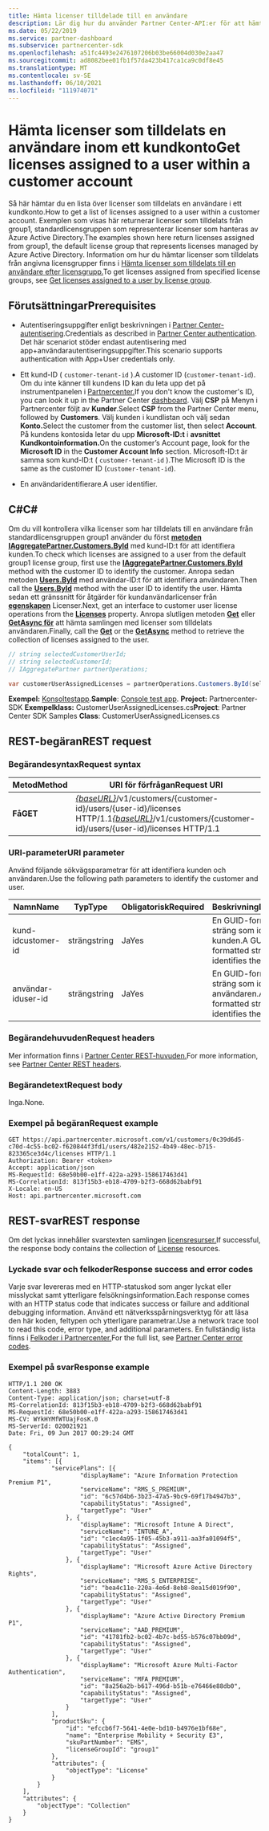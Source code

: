 ```yaml
---
title: Hämta licenser tilldelade till en användare
description: Lär dig hur du använder Partner Center-API:er för att hämta en lista över licenser som tilldelats till en användare i ett kundkonto.
ms.date: 05/22/2019
ms.service: partner-dashboard
ms.subservice: partnercenter-sdk
ms.openlocfilehash: a51fc4493e2476107206b03be66004d030e2aa47
ms.sourcegitcommit: ad8082bee01fb1f57da423b417ca1ca9c0df8e45
ms.translationtype: MT
ms.contentlocale: sv-SE
ms.lasthandoff: 06/10/2021
ms.locfileid: "111974071"
---
```

# <a name="get-licenses-assigned-to-a-user-within-a-customer-account"></a><span data-ttu-id="c36e1-103">Hämta licenser som tilldelats en användare inom ett kundkonto</span><span class="sxs-lookup"><span data-stu-id="c36e1-103">Get licenses assigned to a user within a customer account</span></span>

<span data-ttu-id="c36e1-104">Så här hämtar du en lista över licenser som tilldelats en användare i ett kundkonto.</span><span class="sxs-lookup"><span data-stu-id="c36e1-104">How to get a list of licenses assigned to a user within a customer account.</span></span> <span data-ttu-id="c36e1-105">Exemplen som visas här returnerar licenser som tilldelats från group1, standardlicensgruppen som representerar licenser som hanteras av Azure Active Directory.</span><span class="sxs-lookup"><span data-stu-id="c36e1-105">The examples shown here return licenses assigned from group1, the default license group that represents licenses managed by Azure Active Directory.</span></span> <span data-ttu-id="c36e1-106">Information om hur du hämtar licenser som tilldelats från angivna licensgrupper finns i [Hämta licenser som tilldelats till en användare efter licensgrupp.](get-licenses-assigned-to-a-user-by-license-group.md)</span><span class="sxs-lookup"><span data-stu-id="c36e1-106">To get licenses assigned from specified license groups, see [Get licenses assigned to a user by license group](get-licenses-assigned-to-a-user-by-license-group.md).</span></span>

## <a name="prerequisites"></a><span data-ttu-id="c36e1-107">Förutsättningar</span><span class="sxs-lookup"><span data-stu-id="c36e1-107">Prerequisites</span></span>

- <span data-ttu-id="c36e1-108">Autentiseringsuppgifter enligt beskrivningen i [Partner Center-autentisering](partner-center-authentication.md).</span><span class="sxs-lookup"><span data-stu-id="c36e1-108">Credentials as described in [Partner Center authentication](partner-center-authentication.md).</span></span> <span data-ttu-id="c36e1-109">Det här scenariot stöder endast autentisering med app+användarautentiseringsuppgifter.</span><span class="sxs-lookup"><span data-stu-id="c36e1-109">This scenario supports authentication with App+User credentials only.</span></span>

- <span data-ttu-id="c36e1-110">Ett kund-ID ( `customer-tenant-id` ).</span><span class="sxs-lookup"><span data-stu-id="c36e1-110">A customer ID (`customer-tenant-id`).</span></span> <span data-ttu-id="c36e1-111">Om du inte känner till kundens ID kan du leta upp det på instrumentpanelen i [Partnercenter.](https://partner.microsoft.com/dashboard)</span><span class="sxs-lookup"><span data-stu-id="c36e1-111">If you don't know the customer's ID, you can look it up in the Partner Center [dashboard](https://partner.microsoft.com/dashboard).</span></span> <span data-ttu-id="c36e1-112">Välj **CSP** på Menyn i Partnercenter följt av **Kunder**.</span><span class="sxs-lookup"><span data-stu-id="c36e1-112">Select **CSP** from the Partner Center menu, followed by **Customers**.</span></span> <span data-ttu-id="c36e1-113">Välj kunden i kundlistan och välj sedan **Konto.**</span><span class="sxs-lookup"><span data-stu-id="c36e1-113">Select the customer from the customer list, then select **Account**.</span></span> <span data-ttu-id="c36e1-114">På kundens kontosida letar du upp **Microsoft-ID:t** i **avsnittet Kundkontoinformation.**</span><span class="sxs-lookup"><span data-stu-id="c36e1-114">On the customer’s Account page, look for the **Microsoft ID** in the **Customer Account Info** section.</span></span> <span data-ttu-id="c36e1-115">Microsoft-ID:t är samma som kund-ID:t ( `customer-tenant-id` ).</span><span class="sxs-lookup"><span data-stu-id="c36e1-115">The Microsoft ID is the same as the customer ID  (`customer-tenant-id`).</span></span>

- <span data-ttu-id="c36e1-116">En användaridentifierare.</span><span class="sxs-lookup"><span data-stu-id="c36e1-116">A user identifier.</span></span>

## <a name="c"></a><span data-ttu-id="c36e1-117">C\#</span><span class="sxs-lookup"><span data-stu-id="c36e1-117">C\#</span></span>

<span data-ttu-id="c36e1-118">Om du vill kontrollera vilka licenser som har tilldelats till en användare från standardlicensgruppen group1 använder du först [**metoden IAggregatePartner.Customers.ById**](/dotnet/api/microsoft.store.partnercenter.customers.icustomercollection.byid) med kund-ID:t för att identifiera kunden.</span><span class="sxs-lookup"><span data-stu-id="c36e1-118">To check which licenses are assigned to a user from the default group1 license group, first use the [**IAggregatePartner.Customers.ById**](/dotnet/api/microsoft.store.partnercenter.customers.icustomercollection.byid) method with the customer ID to identify the customer.</span></span> <span data-ttu-id="c36e1-119">Anropa sedan metoden [**Users.ById**](/dotnet/api/microsoft.store.partnercenter.customerusers.icustomerusercollection.byid) med användar-ID:t för att identifiera användaren.</span><span class="sxs-lookup"><span data-stu-id="c36e1-119">Then call the [**Users.ById**](/dotnet/api/microsoft.store.partnercenter.customerusers.icustomerusercollection.byid) method with the user ID to identify the user.</span></span> <span data-ttu-id="c36e1-120">Hämta sedan ett gränssnitt för åtgärder för kundanvändarlicenser från [**egenskapen**](/dotnet/api/microsoft.store.partnercenter.customerusers.icustomeruser.licenses) Licenser.</span><span class="sxs-lookup"><span data-stu-id="c36e1-120">Next, get an interface to customer user license operations from the [**Licenses**](/dotnet/api/microsoft.store.partnercenter.customerusers.icustomeruser.licenses) property.</span></span> <span data-ttu-id="c36e1-121">Anropa slutligen metoden [**Get**](/dotnet/api/microsoft.store.partnercenter.customerusers.icustomeruserlicensecollection.get) eller [**GetAsync för**](/dotnet/api/microsoft.store.partnercenter.customerusers.icustomeruserlicensecollection.getasync) att hämta samlingen med licenser som tilldelats användaren.</span><span class="sxs-lookup"><span data-stu-id="c36e1-121">Finally, call the [**Get**](/dotnet/api/microsoft.store.partnercenter.customerusers.icustomeruserlicensecollection.get) or the [**GetAsync**](/dotnet/api/microsoft.store.partnercenter.customerusers.icustomeruserlicensecollection.getasync) method to retrieve the collection of licenses assigned to the user.</span></span>

``` csharp
// string selectedCustomerUserId;
// string selectedCustomerId;
// IAggregatePartner partnerOperations;

var customerUserAssignedLicenses = partnerOperations.Customers.ById(selectedCustomerId).Users.ById(selectedCustomerUserId).Licenses.Get();
```

<span data-ttu-id="c36e1-122">**Exempel:** [Konsoltestapp](console-test-app.md).</span><span class="sxs-lookup"><span data-stu-id="c36e1-122">**Sample**: [Console test app](console-test-app.md).</span></span> <span data-ttu-id="c36e1-123">**Project:** Partnercenter-SDK **Exempelklass:** CustomerUserAssignedLicenses.cs</span><span class="sxs-lookup"><span data-stu-id="c36e1-123">**Project**: Partner Center SDK Samples **Class**: CustomerUserAssignedLicenses.cs</span></span>

## <a name="rest-request"></a><span data-ttu-id="c36e1-124">REST-begäran</span><span class="sxs-lookup"><span data-stu-id="c36e1-124">REST request</span></span>

### <a name="request-syntax"></a><span data-ttu-id="c36e1-125">Begärandesyntax</span><span class="sxs-lookup"><span data-stu-id="c36e1-125">Request syntax</span></span>

| <span data-ttu-id="c36e1-126">Metod</span><span class="sxs-lookup"><span data-stu-id="c36e1-126">Method</span></span>  | <span data-ttu-id="c36e1-127">URI för förfrågan</span><span class="sxs-lookup"><span data-stu-id="c36e1-127">Request URI</span></span>                                                                                              |
|---------|----------------------------------------------------------------------------------------------------------|
| <span data-ttu-id="c36e1-128">**Få**</span><span class="sxs-lookup"><span data-stu-id="c36e1-128">**GET**</span></span> | <span data-ttu-id="c36e1-129">[*{baseURL}*](partner-center-rest-urls.md)/v1/customers/{customer-id}/users/{user-id}/licenses HTTP/1.1</span><span class="sxs-lookup"><span data-stu-id="c36e1-129">[*{baseURL}*](partner-center-rest-urls.md)/v1/customers/{customer-id}/users/{user-id}/licenses HTTP/1.1</span></span> |

### <a name="uri-parameter"></a><span data-ttu-id="c36e1-130">URI-parameter</span><span class="sxs-lookup"><span data-stu-id="c36e1-130">URI parameter</span></span>

<span data-ttu-id="c36e1-131">Använd följande sökvägsparametrar för att identifiera kunden och användaren.</span><span class="sxs-lookup"><span data-stu-id="c36e1-131">Use the following path parameters to identify the customer and user.</span></span>

| <span data-ttu-id="c36e1-132">Namn</span><span class="sxs-lookup"><span data-stu-id="c36e1-132">Name</span></span>        | <span data-ttu-id="c36e1-133">Typ</span><span class="sxs-lookup"><span data-stu-id="c36e1-133">Type</span></span>   | <span data-ttu-id="c36e1-134">Obligatorisk</span><span class="sxs-lookup"><span data-stu-id="c36e1-134">Required</span></span> | <span data-ttu-id="c36e1-135">Beskrivning</span><span class="sxs-lookup"><span data-stu-id="c36e1-135">Description</span></span>                                           |
|-------------|--------|----------|-------------------------------------------------------|
| <span data-ttu-id="c36e1-136">kund-id</span><span class="sxs-lookup"><span data-stu-id="c36e1-136">customer-id</span></span> | <span data-ttu-id="c36e1-137">sträng</span><span class="sxs-lookup"><span data-stu-id="c36e1-137">string</span></span> | <span data-ttu-id="c36e1-138">Ja</span><span class="sxs-lookup"><span data-stu-id="c36e1-138">Yes</span></span>      | <span data-ttu-id="c36e1-139">En GUID-formaterad sträng som identifierar kunden.</span><span class="sxs-lookup"><span data-stu-id="c36e1-139">A GUID formatted string that identifies the customer.</span></span> |
| <span data-ttu-id="c36e1-140">användar-id</span><span class="sxs-lookup"><span data-stu-id="c36e1-140">user-id</span></span>     | <span data-ttu-id="c36e1-141">sträng</span><span class="sxs-lookup"><span data-stu-id="c36e1-141">string</span></span> | <span data-ttu-id="c36e1-142">Ja</span><span class="sxs-lookup"><span data-stu-id="c36e1-142">Yes</span></span>      | <span data-ttu-id="c36e1-143">En GUID-formaterad sträng som identifierar användaren.</span><span class="sxs-lookup"><span data-stu-id="c36e1-143">A GUID formatted string that identifies the user.</span></span>     |

### <a name="request-headers"></a><span data-ttu-id="c36e1-144">Begärandehuvuden</span><span class="sxs-lookup"><span data-stu-id="c36e1-144">Request headers</span></span>

<span data-ttu-id="c36e1-145">Mer information finns i [Partner Center REST-huvuden.](headers.md)</span><span class="sxs-lookup"><span data-stu-id="c36e1-145">For more information, see [Partner Center REST headers](headers.md).</span></span>

### <a name="request-body"></a><span data-ttu-id="c36e1-146">Begärandetext</span><span class="sxs-lookup"><span data-stu-id="c36e1-146">Request body</span></span>

<span data-ttu-id="c36e1-147">Inga.</span><span class="sxs-lookup"><span data-stu-id="c36e1-147">None.</span></span>

### <a name="request-example"></a><span data-ttu-id="c36e1-148">Exempel på begäran</span><span class="sxs-lookup"><span data-stu-id="c36e1-148">Request example</span></span>

```http
GET https://api.partnercenter.microsoft.com/v1/customers/0c39d6d5-c70d-4c55-bc02-f620844f3fd1/users/482e2152-4b49-48ec-b715-823365ce3d4c/licenses HTTP/1.1
Authorization: Bearer <token>
Accept: application/json
MS-RequestId: 68e50b00-e1ff-422a-a293-158617463d41
MS-CorrelationId: 813f15b3-eb18-4709-b2f3-668d62babf91
X-Locale: en-US
Host: api.partnercenter.microsoft.com
```

## <a name="rest-response"></a><span data-ttu-id="c36e1-149">REST-svar</span><span class="sxs-lookup"><span data-stu-id="c36e1-149">REST response</span></span>

<span data-ttu-id="c36e1-150">Om det lyckas innehåller svarstexten samlingen [licensresurser.](license-resources.md#license)</span><span class="sxs-lookup"><span data-stu-id="c36e1-150">If successful, the response body contains the collection of [License](license-resources.md#license) resources.</span></span>

### <a name="response-success-and-error-codes"></a><span data-ttu-id="c36e1-151">Lyckade svar och felkoder</span><span class="sxs-lookup"><span data-stu-id="c36e1-151">Response success and error codes</span></span>

<span data-ttu-id="c36e1-152">Varje svar levereras med en HTTP-statuskod som anger lyckat eller misslyckat samt ytterligare felsökningsinformation.</span><span class="sxs-lookup"><span data-stu-id="c36e1-152">Each response comes with an HTTP status code that indicates success or failure and additional debugging information.</span></span> <span data-ttu-id="c36e1-153">Använd ett nätverksspårningsverktyg för att läsa den här koden, feltypen och ytterligare parametrar.</span><span class="sxs-lookup"><span data-stu-id="c36e1-153">Use a network trace tool to read this code, error type, and additional parameters.</span></span> <span data-ttu-id="c36e1-154">En fullständig lista finns i [Felkoder i Partnercenter.](error-codes.md)</span><span class="sxs-lookup"><span data-stu-id="c36e1-154">For the full list, see [Partner Center error codes](error-codes.md).</span></span>

### <a name="response-example"></a><span data-ttu-id="c36e1-155">Exempel på svar</span><span class="sxs-lookup"><span data-stu-id="c36e1-155">Response example</span></span>

```http
HTTP/1.1 200 OK
Content-Length: 3883
Content-Type: application/json; charset=utf-8
MS-CorrelationId: 813f15b3-eb18-4709-b2f3-668d62babf91
MS-RequestId: 68e50b00-e1ff-422a-a293-158617463d41
MS-CV: WYkHYMfWTUajFosK.0
MS-ServerId: 020021921
Date: Fri, 09 Jun 2017 00:29:24 GMT

{
    "totalCount": 1,
    "items": [{
            "servicePlans": [{
                    "displayName": "Azure Information Protection Premium P1",
                    "serviceName": "RMS_S_PREMIUM",
                    "id": "6c57d4b6-3b23-47a5-9bc9-69f17b4947b3",
                    "capabilityStatus": "Assigned",
                    "targetType": "User"
                }, {
                    "displayName": "Microsoft Intune A Direct",
                    "serviceName": "INTUNE_A",
                    "id": "c1ec4a95-1f05-45b3-a911-aa3fa01094f5",
                    "capabilityStatus": "Assigned",
                    "targetType": "User"
                }, {
                    "displayName": "Microsoft Azure Active Directory Rights",
                    "serviceName": "RMS_S_ENTERPRISE",
                    "id": "bea4c11e-220a-4e6d-8eb8-8ea15d019f90",
                    "capabilityStatus": "Assigned",
                    "targetType": "User"
                }, {
                    "displayName": "Azure Active Directory Premium P1",
                    "serviceName": "AAD_PREMIUM",
                    "id": "41781fb2-bc02-4b7c-bd55-b576c07bb09d",
                    "capabilityStatus": "Assigned",
                    "targetType": "User"
                }, {
                    "displayName": "Microsoft Azure Multi-Factor Authentication",
                    "serviceName": "MFA_PREMIUM",
                    "id": "8a256a2b-b617-496d-b51b-e76466e88db0",
                    "capabilityStatus": "Assigned",
                    "targetType": "User"
                }
            ],
            "productSku": {
                "id": "efccb6f7-5641-4e0e-bd10-b4976e1bf68e",
                "name": "Enterprise Mobility + Security E3",
                "skuPartNumber": "EMS",
                "licenseGroupId": "group1"
            },
            "attributes": {
                "objectType": "License"
            }
        }
    ],
    "attributes": {
        "objectType": "Collection"
    }
}
```